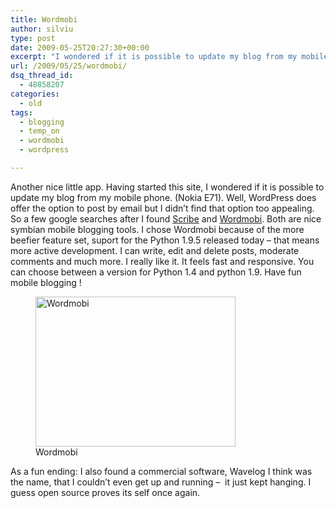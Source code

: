 ```yaml
---
title: Wordmobi
author: silviu
type: post
date: 2009-05-25T20:27:30+00:00
excerpt: "I wondered if it is possible to update my blog from my mobile phone. (Nokia E71). Well, Wordpress does offer the option to post by email but I didn't find that option too appealing. So a few google searches after I was set."
url: /2009/05/25/wordmobi/
dsq_thread_id:
  - 48858207
categories:
  - old
tags:
  - blogging
  - temp_on
  - wordmobi
  - wordpress

---
```

Another nice little app. Having started this site, I wondered if it is possible to update my blog from my mobile phone. (Nokia E71). Well, WordPress does offer the option to post by email but I didn&#8217;t find that option too appealing. So a few google searches after I found [Scribe][1] and [Wordmobi][2]. Both are nice symbian mobile blogging tools. I chose Wordmobi because of the more beefier feature set, suport for the Python 1.9.5 released today &#8211; that means more active development. I can write, edit and delete posts, moderate comments and much more. I really like it. It feels fast and responsive. You can choose between a version for Python 1.4 and python 1.9. Have fun mobile blogging !

<figure id="attachment_29" aria-describedby="caption-attachment-29" style="width: 320px" class="wp-caption aligncenter"><img decoding="async" loading="lazy" class="size-full wp-image-29" title="wordmobi" src="http://blog.silviuvulcan.ro/wp-content/uploads/sites/2/2009/05/wordmobi.jpg" alt="Wordmobi" width="320" height="240" /><figcaption id="caption-attachment-29" class="wp-caption-text">Wordmobi</figcaption></figure>

As a fun ending: I also found a commercial software, Wavelog I think was the name, that I couldn&#8217;t even get up and running &#8211;  it just kept hanging. I guess open source proves its self once again.

 [1]: http://scribe.na.nu/
 [2]: http://code.google.com/p/wordmobi/